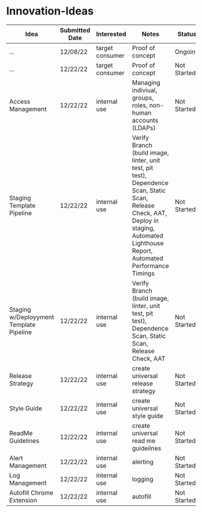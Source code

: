 # Innovation-Ideas


| **Idea** | **Submitted Date** | **Interested** | **Notes** | Status | Timeframe | Submitted |
|----------|------------------|----------------|-----------|--------|-----------| ----- |
| ... | 12/08/22 | target consumer | Proof of concept | Ongoing | 1 month | url |
| ... | 12/22/22 | target consumer | Proof of concept | Not Started | 2 weeks | n/a |
| Access Management | 12/22/22 | internal use | Managing indiviual, groups, roles, non-human accounts (LDAPs) | Not Started | 3 - 6 months | n/a |
| Staging Template Pipeline | 12/22/22 | internal use | Verify Branch (build image, linter, unit test, pit test), Dependence Scan, Static Scan, Release Check, AAT, Deploy in staging, Automated Lighthouse Report, Automated Performance Timings | Not Started | 1 - 2 months | n/a |
| Staging w/Deployyment Template Pipeline | 12/22/22 | internal use | Verify Branch (build image, linter, unit test, pit test), Dependence Scan, Static Scan, Release Check, AAT | Not Started | 1 - 2 months | n/a |
| Release Strategy  | 12/22/22 | internal use | create universal release strategy | Not Started | 1 - 2 months | n/a |
| Style Guide  | 12/22/22 | internal use | create universal style guide | Not Started | 1 - 2 months | n/a |
| ReadMe Guidelines  | 12/22/22 | internal use | create universal read me guideilnes | Not Started | 1 - 2 months | n/a |
| Alert Management  | 12/22/22 | internal use | alerting | Not Started | 1 - 2 months | n/a |
| Log Management  | 12/22/22 | internal use | logging | Not Started | 1 - 2 months | n/a |
| Autofill Chrome Extension  | 12/22/22 | internal use | autofill | Not Started | 1 - 2 months | n/a |
